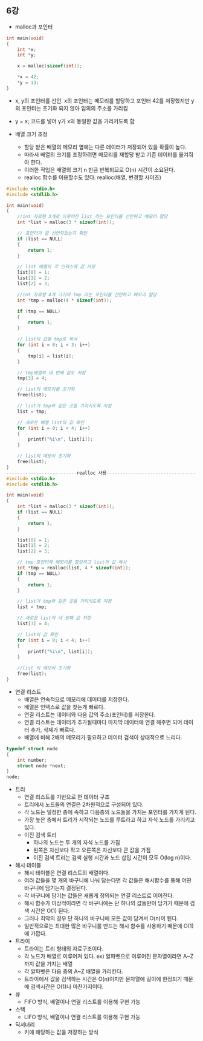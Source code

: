 6강
-----------
* malloc과 포인터
```c
int main(void)
{
    int *x;
    int *y;

    x = malloc(sizeof(int));

    *x = 42;
    *y = 13;
}
```

* x, y의 포인터를 선언. x의 포인터는 메모리를 할당하고 포인터 42를 저장했지만 y의 포인터는 초기화 되지 않아 임의의 주소를 가리킴
* y = x; 코드를 넣어 y가 x와 동일한 값을 가리키도록 함

* 배열 크기 조정
  * 할당 받은 배열의 메모리 옆에는 다른 데이터가 저장되어 있을 확률이 높다.
  * 따라서 배열의 크기를 조정하려면 메모리를 재할당 받고 기존 데이터를 옮겨줘야 한다.
  * 이러한 작업은 배열의 크기 n 만큼 반복되므로 O(n) 시간이 소요된다.
  * realloc 함수를 이용할수도 있다. realloc(배열, 변경할 사이즈)
```c
#include <stdio.h>
#include <stdlib.h>

int main(void)
{
    //int 자료형 3개로 이루어진 list 라는 포인터를 선언하고 메모리 할당
    int *list = malloc(3 * sizeof(int));

    // 포인터가 잘 선언되었는지 확인
    if (list == NULL)
    {
        return 1;
    }

    // list 배열의 각 인덱스에 값 저장
    list[0] = 1;
    list[1] = 2;
    list[2] = 3;

    //int 자료형 4개 크기의 tmp 라는 포인터를 선언하고 메모리 할당
    int *tmp = malloc(4 * sizeof(int));

    if (tmp == NULL)
    {
        return 1;
    }

    // list의 값을 tmp로 복사
    for (int i = 0; i < 3; i++)
    {
        tmp[i] = list[i];
    }

    // tmp배열의 네 번째 값도 저장
    tmp[3] = 4;

    // list의 메모리를 초기화
    free(list);

    // list가 tmp와 같은 곳을 가리키도록 지정
    list = tmp;

    // 새로운 배열 list의 값 확인
    for (int i = 0; i < 4; i++)
    {
        printf("%i\n", list[i]);
    }

    // list의 메모리 초기화
    free(list);
}
--------------------------realloc 사용----------------------------------------
#include <stdio.h>
#include <stdlib.h>

int main(void)
{
    int *list = malloc(3 * sizeof(int));
    if (list == NULL)
    {
        return 1;
    }

    list[0] = 1;
    list[1] = 2;
    list[2] = 3;

    // tmp 포인터에 메모리를 할당하고 list의 값 복사
    int *tmp = realloc(list, 4 * sizeof(int));
    if (tmp == NULL)
    {
        return 1;
    }

    // list가 tmp와 같은 곳을 가리키도록 지정
    list = tmp;

    // 새로운 list의 네 번째 값 저장
    list[3] = 4;

    // list의 값 확인
    for (int i = 0; i < 4; i++)
    {
        printf("%i\n", list[i]);
    }

    //list 의 메모리 초기화
    free(list);
}
```

* 연결 리스트
  * 배열은 연속적으로 메모리에 데이터를 저장한다.
  * 배열은 인덱스로 값을 찾는게 빠르다. 
  * 연결 리스트는 데이터와 다음 값의 주소(포인터)를 저장한다.
  * 연결 리스트는 데이터가 추가될때마다 마지막 데이터에 연결 해주면 되어 데이터 추가, 삭제가 빠르다.
  * 배열에 비해 2배의 메모리가 필요하고 데이터 검색이 상대적으로 느리다.
```c
typedef struct node
{
    int number;
    struct node *next;
}
node;
```
* 트리
  * 연결 리스트를 기반으로 한 데이터 구조
  * 트리에서 노드들의 연결은 2차원적으로 구성되어 있다.
  * 각 노드는 일정한 층에 속하고 다음층의 노드들을 가지는 포인터를 가지게 된다.
  * 가장 높은 층에서 트리가 시작되는 노드를 루트라고 하고 자식 노드를 가리키고 있다.
  * 이진 검색 트리
    * 하나의 노드는 두 개의 자식 노드를 가짐
    * 왼쪽은 자신보다 작고 오른쪽은 자신보다 큰 값을 가짐
    * 이진 검색 트리는 검색 실행 시간과 노드 삽입 시간이 모두 O(log n)이다.
* 해시 테이블
  * 해시 테이블은 연결 리스트의 배열이다.
  * 여러 값들을 몇 개의 바구니에 나눠 담는다면 각 값들은 해시함수를 통해 어떤 바구니에 담기는지 결정된다.
  * 각 바구니에 담기는 값들은 새롭게 정의되는 연결 리스트로 이어진다.
  * 해시 함수가 이상적이라면 각 바구니에는 단 하나의 값들만이 담기기 때문에 검색 시간은 O(1) 된다.
  * 그러나 최악의 경우 단 하나의 바구니에 모든 값이 담겨서 O(n)이 된다.
  * 일반적으로는 최대한 많은 바구니를 만드는 해시 함수를 사용하기 때문에 O(1)에 가깝다.
* 트라이
  * 트라이는 트리 형태의 자료구조이다.
  * 각 노드가 배열로 이루어져 있다. ex) 알파벳으로 이루어진 문자열이라면 A~Z까지 값을 가지는 배열
  * 각 알파벳은 다음 층의 A~Z 배열을 가리킨다.
  * 트라이에서 값을 검색하는 시간은 O(n)이지만 문자열에 길이에 한정되기 때문에 검색시간은 O(1)나 마찬가지이다.
* 큐
  * FIFO 방식, 배열이나 연결 리스트를 이용해 구현 가능
* 스택
  * LIFO 방식, 배열이나 연결 리스트를 이용해 구현 가능
* 딕셔너리
  * 키에 해당하는 값을 저장하는 방식